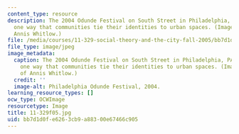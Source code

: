 ```yaml
---
content_type: resource
description: The 2004 Odunde Festival on South Street in Philadelphia, PA illustrates
  one way that communities tie their identities to urban spaces. (Image courtesy of
  Annis Whitlow.)
file: /media/courses/11-329-social-theory-and-the-city-fall-2005/bb7d1d0fe6263cb9a88300e67466c905_11-329f05.jpg
file_type: image/jpeg
image_metadata:
  caption: The 2004 Odunde Festival on South Street in Philadelphia, PA illustrates
    one way that communities tie their identities to urban spaces. (Image courtesy
    of Annis Whitlow.)
  credit: ''
  image-alt: Philadelphia Odunde Festival, 2004.
learning_resource_types: []
ocw_type: OCWImage
resourcetype: Image
title: 11-329f05.jpg
uid: bb7d1d0f-e626-3cb9-a883-00e67466c905
---
```


